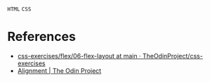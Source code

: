 `HTML` `CSS`
# References
* [css-exercises/flex/06-flex-layout at main · TheOdinProject/css-exercises](https://github.com/TheOdinProject/css-exercises/tree/main/flex/06-flex-layout)
* [Alignment | The Odin Project](https://www.theodinproject.com/lessons/foundations-alignment)
